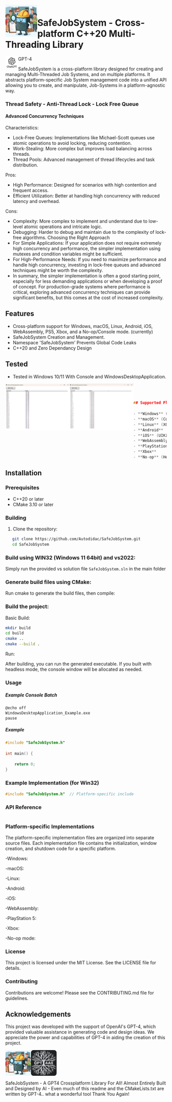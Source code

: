 <img align="left" src="image/3.jpg" width="100px"/>


# SafeJobSystem - Cross-platform C++20 Multi-Threading Library


<img align="left" src="image/gpt.jpg" width="40px"/>GPT-4



SafeJobSystem is a cross-platform library designed for creating and managing Multi-Threaded Job Systems, and on multiple platforms. It abstracts platform-specific Job System management code into a unified API allowing you to create, and manipulate, Job-Systems in a platform-agnostic way. 



### Thread Safety - Anti-Thread Lock - Lock Free Queue

#### Advanced Concurrency Techniques

Characteristics:

- Lock-Free Queues: Implementations like Michael-Scott queues use atomic operations to avoid locking, reducing contention.
- Work-Stealing: More complex but improves load balancing across threads.
- Thread Pools: Advanced management of thread lifecycles and task distribution.

Pros:

- High Performance: Designed for scenarios with high contention and frequent access.
- Efficient Utilization: Better at handling high concurrency with reduced latency and overhead.

Cons:

- Complexity: More complex to implement and understand due to low-level atomic operations and intricate logic.
- Debugging: Harder to debug and maintain due to the complexity of lock-free algorithms.
Choosing the Right Approach
- For Simple Applications: If your application does not require extremely high concurrency and performance, the simpler implementation using mutexes and condition variables might be sufficient.
- For High-Performance Needs: If you need to maximize performance and handle high concurrency, investing in lock-free queues and advanced techniques might be worth the complexity.
- In summary, the simpler implementation is often a good starting point, especially for less demanding applications or when developing a proof of concept. For production-grade systems where performance is critical, exploring advanced concurrency techniques can provide significant benefits, but this comes at the cost of increased complexity.



## Features


- Cross-platform support for Windows, macOS, Linux, Android, iOS, WebAssembly, PS5, Xbox, and a No-op/Console mode. (currently)
- SafeJobSystem Creation and Management.
- Namespace 'SafeJobSystem' Prevents Global Code Leaks
- C++20 and Zero Dependancy Design


## Tested


- Tested in Windows 10/11 With Console and WindowsDesktopApplication.



<img align="left" src="image/3.png" width="200px"/>


<img align="left" src="image/2.png" width="200px"/>



```cpp



## Supported Platforms

- **Windows** (Win32)
- **macOS** (Cocoa)
- **Linux** (XCB or XLib)
- **Android**
- **iOS** (UIKit)
- **WebAssembly** (Emscripten)
- **PlayStation 5** (PS5)
- **Xbox**
- **No-op** (Headless mode)
```


## Installation

### Prerequisites

- C++20 or later
- CMake 3.10 or later

### Building

1. Clone the repository:
```sh
   git clone https://github.com/Autodidac/SafeJobSystem.git
   cd SafeJobSystem
```





### Build using WIN32 (Windows 11 64bit) and vs2022:
Simply run the provided vs solution file `SafeJobSystem.sln` in the main folder




### Generate build files using CMake:
Run cmake to generate the build files, then compile:





### Build the project:
Basic Build:
```sh
mkdir build
cd build
cmake ..
cmake --build .
```


Run:

After building, you can run the generated executable. If you built with headless mode, the console window will be allocated as needed.


### Usage
##### Example Console Batch
```batch
@echo off
WindowsDesktopApplication_Example.exe 
pause
```

##### Example
```cpp
#include "SafeJobSystem.h"

int main() {

    return 0;
}
```

### Example Implementation (for Win32)
```cpp
#include "SafeJobSystem.h"  // Platform-specific include

```

### API Reference

```cpp

```



### Platform-specific Implementations
The platform-specific implementation files are organized into separate source files. Each implementation file contains the initialization, window creation, and shutdown code for a specific platform.

-Windows:

-macOS:

-Linux: 

-Android:

-iOS: 

-WebAssembly: 

-PlayStation 5: 

-Xbox: 

-No-op mode:



### License
This project is licensed under the MIT License. See the LICENSE file for details.


### Contributing
Contributions are welcome! Please see the CONTRIBUTING.md file for guidelines.


## Acknowledgements
This project was developed with the support of OpenAI's GPT-4, which provided valuable assistance in generating code and design ideas. We appreciate the power and capabilities of GPT-4 in aiding the creation of this project.



<img align="left" src="image/3.jpg" width="80px"/>
<img align="center" src="image/gpt4all.png" width="80px"/>

SafeJobSystem - A GPT4 Crossplatform Library For All! Almost Entirely Built and Designed by AI - Even much of this readme and the CMakeLists.txt are written by GPT-4.. what a wonderful tool Thank You Again!



